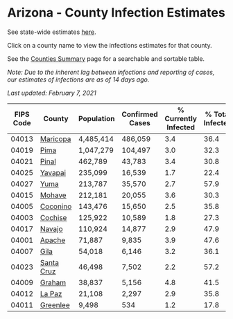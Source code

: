 # Arizona - County Infection Estimates

See state-wide estimates [here](/infections/us-az).

Click on a county name to view the infections estimates for that county.

See the [Counties Summary](/infections/summary-counties) page for a searchable and sortable table.

*Note: Due to the inherent lag between infections and reporting of cases, our estimates of infections are as of 14 days ago.*

*Last updated: February 7, 2021*

|   FIPS Code |                   County |   Population |   Confirmed Cases |   % Currently Infected |   % Total Infected |
|-------------|--------------------------|--------------|-------------------|------------------------|--------------------|
|       04013 |     [Maricopa](maricopa) |    4,485,414 |           486,059 |                    3.4 |               36.4 |
|       04019 |             [Pima](pima) |    1,047,279 |           104,497 |                    3.0 |               32.3 |
|       04021 |           [Pinal](pinal) |      462,789 |            43,783 |                    3.4 |               30.8 |
|       04025 |       [Yavapai](yavapai) |      235,099 |            16,539 |                    1.7 |               22.4 |
|       04027 |             [Yuma](yuma) |      213,787 |            35,570 |                    2.7 |               57.9 |
|       04015 |         [Mohave](mohave) |      212,181 |            20,055 |                    3.6 |               30.3 |
|       04005 |     [Coconino](coconino) |      143,476 |            15,650 |                    2.5 |               35.8 |
|       04003 |       [Cochise](cochise) |      125,922 |            10,589 |                    1.8 |               27.3 |
|       04017 |         [Navajo](navajo) |      110,924 |            14,877 |                    2.9 |               47.9 |
|       04001 |         [Apache](apache) |       71,887 |             9,835 |                    3.9 |               47.6 |
|       04007 |             [Gila](gila) |       54,018 |             6,146 |                    3.2 |               36.1 |
|       04023 | [Santa Cruz](santa-cruz) |       46,498 |             7,502 |                    2.2 |               57.2 |
|       04009 |         [Graham](graham) |       38,837 |             5,156 |                    4.8 |               41.5 |
|       04012 |         [La Paz](la-paz) |       21,108 |             2,297 |                    2.9 |               35.8 |
|       04011 |     [Greenlee](greenlee) |        9,498 |               534 |                    1.2 |               17.8 |